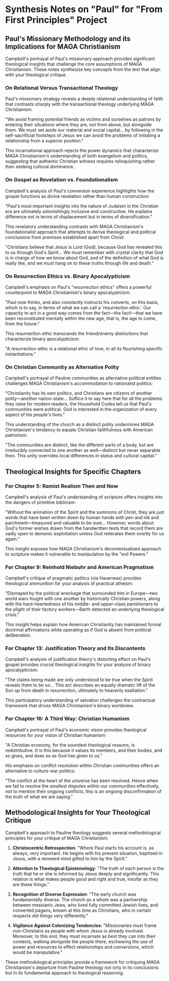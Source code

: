 # Synthesis Notes on "Paul" for "From First Principles" Project

## Paul's Missionary Methodology and its Implications for MAGA Christianism

Campbell's portrayal of Paul's missionary approach provides significant theological insights that challenge the core assumptions of MAGA Christianism. These notes synthesize key concepts from the text that align with your theological critique.

### On Relational Versus Transactional Theology

Paul's missionary strategy reveals a deeply relational understanding of faith that contrasts sharply with the transactional theology underlying MAGA Christianism:

"We avoid framing potential friends as victims and ourselves as patrons by entering their situations where they are, not from above, but alongside them. We must set aside our material and social capital... by following in the self-sacrificial footsteps of Jesus we can avoid the problems of initiating a relationship from a superior position."

This incarnational approach rejects the power dynamics that characterize MAGA Christianism's understanding of both evangelism and politics, suggesting that authentic Christian witness requires relinquishing rather than seeking cultural dominance.

### On Gospel as Revelation vs. Foundationalism

Campbell's analysis of Paul's conversion experience highlights how the gospel functions as divine revelation rather than human construction:

"Paul's most important insights into the nature of Judaism in the Christian era are ultimately astonishingly inclusive and constructive. He explains difference not in terms of displacement but in terms of diversification."

This revelatory understanding contrasts with MAGA Christianism's foundationalist approach that attempts to derive theological and political conclusions from premises established apart from Christ:

"Christians believe that Jesus is Lord (God), because God has revealed this to us through God's Spirit... We must remember with crystal clarity that God is in charge of how we know about God, and of the definition of what God is really like, and we must hang on to these truths through life and death."

### On Resurrection Ethics vs. Binary Apocalypticism

Campbell's emphasis on Paul's "resurrection ethics" offers a powerful counterpoint to MAGA Christianism's binary apocalypticism:

"Paul now thinks, and also constantly instructs his converts, on this basis, which is to say, in terms of what we can call a 'resurrection ethic.' Our capacity to act in a good way comes from the fact—the fact!—that we have been reconstituted mentally within the new age, that is, the age to come, from the future."

This resurrection ethic transcends the friend/enemy distinctions that characterize binary apocalypticism:

"A resurrection ethic is a relational ethic of love, in all its flourishing specific instantiations."

### On Christian Community as Alternative Polity

Campbell's portrayal of Pauline communities as alternative political entities challenges MAGA Christianism's accommodation to nationalist politics:

"Christianity has its own politics, and Christians are citizens of another polity—another nation-state... Suffice it to say here that for all the problems they raise for modern readers, the Household Codes tell us that Paul's communities were political. God is interested in the organization of every aspect of his people's lives."

This understanding of the church as a distinct polity undermines MAGA Christianism's tendency to equate Christian faithfulness with American patriotism:

"The communities are distinct, like the different parts of a body, but are irreducibly connected to one another as well—distinct but never separable then. This unity overrides local differences in status and cultural capital."

## Theological Insights for Specific Chapters

### For Chapter 5: Ramist Realism Then and Now

Campbell's analysis of Paul's understanding of scripture offers insights into the dangers of primitive biblicism:

"Without the animation of the Spirit and the summons of Christ, they are just words that have been written down by human hands with pen and ink and parchment—treasured and valuable to be sure... However, words about God's former wishes drawn from the handwritten texts that record them are sadly open to demonic exploitation unless God reiterates them overtly for us again."

This insight exposes how MAGA Christianism's decontextualized approach to scripture makes it vulnerable to manipulation by the "evil Powers."

### For Chapter 9: Reinhold Niebuhr and American Pragmatism

Campbell's critique of pragmatic politics (via Hauerwas) provides theological ammunition for your analysis of practical atheism:

"Dismayed by the political wreckage that surrounded him in Europe—two world wars fought with one another by historically Christian powers, along with the hard-heartedness of his middle- and upper-class parishioners to the plight of their factory workers—Barth detected an underlying theological crisis."

This insight helps explain how American Christianity has maintained formal doctrinal affirmations while operating as if God is absent from political deliberation.

### For Chapter 13: Justification Theory and Its Discontents

Campbell's analysis of justification theory's distorting effect on Paul's gospel provides crucial theological insights for your analysis of binary apocalypticism:

"The claims being made are only understood to be true when the Spirit reveals them to be so... This act describes an equally dramatic lift of the Son up from death in resurrection, ultimately to heavenly exaltation."

This participatory understanding of salvation challenges the contractual framework that drives MAGA Christianism's binary worldview.

### For Chapter 16: A Third Way: Christian Humanism

Campbell's portrayal of Paul's economic vision provides theological resources for your vision of Christian humanism:

"A Christian economy, for the soundest theological reasons, is redistributive. It is this because it values its members, and their bodies, and so gives, and does so as God has given to us."

His emphasis on conflict resolution within Christian communities offers an alternative to culture-war politics:

"The conflict at the heart of the universe has been resolved. Hence when we fail to resolve the smallest disputes within our communities effectively, not to mention their ongoing conflicts, this is an ongoing disconfirmation of the truth of what we are saying."

## Methodological Insights for Your Theological Critique

Campbell's approach to Pauline theology suggests several methodological principles for your critique of MAGA Christianism:

1. **Christocentric Retrospection**: "Where Paul starts his account is, as always, very important. He begins with his present situation, baptized in Jesus, with a renewed mind gifted to him by the Spirit."

2. **Attention to Theological Epistemology**: "The truth of each person is the truth that he or she is informed by Jesus deeply and significantly. This relation is what makes people good and right and true, insofar as they are these things."

3. **Recognition of Diverse Expression**: "The early church was fundamentally diverse. The church as a whole was a partnership between messianic Jews, who lived fully committed Jewish lives, and converted pagans, known at this time as Christians, who in certain respects did things very differently."

4. **Vigilance Against Colonizing Tendencies**: "Missionaries must frame non-Christians as people with whom Jesus is already involved. Moreover, to this end, they must incarnate as best they can into their contexts, walking alongside the people there, eschewing the use of power and resources to effect relationships and conversions, which would be manipulative."

These methodological principles provide a framework for critiquing MAGA Christianism's departure from Pauline theology not only in its conclusions but in its fundamental approach to theological reasoning.
